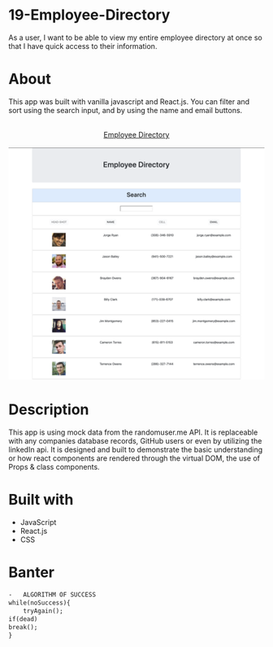 # 19-Employee-Directory

As a user, I want to be able to view my entire employee directory at once so that I have quick access to their information.

# About

This app was built with vanilla javascript and React.js. You can filter and sort using the search input, and by using the name and email buttons.

<p align="center">
  <br>
  <a href="https://johnsasser.github.io/19-Employee-Directory/">Employee Directory</a> 
  <br>
  <br>
  <img src="app-picture.png">
</p>

# Description

This app is using mock data from the randomuser.me API. It is replaceable with any companies database records, GitHub users or even by utilizing the linkedIn api. It is designed and built to demonstrate the basic understanding or how react components are rendered through the virtual DOM, the use of Props & class components.

# Built with

- JavaScript
- React.js
- CSS

# Banter

    -   ALGORITHM OF SUCCESS
    while(noSuccess){
        tryAgain();
    if(dead)
    break();
    }
